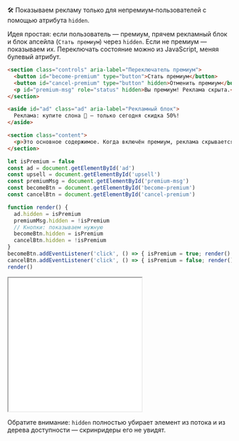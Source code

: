 🛠 Показываем рекламу только для непремиум‑пользователей с помощью атрибута `hidden`.

Идея простая: если пользователь — премиум, прячем рекламный блок и блок апсейла (`Стать премиум`) через `hidden`. Если не премиум — показываем их. Переключать состояние можно из JavaScript, меняя булевый атрибут.

```html
<section class="controls" aria-label="Переключатель премиум">
  <button id="become-premium" type="button">Стать премиум</button>
  <button id="cancel-premium" type="button" hidden>Отменить премиум</button>
  <p id="premium-msg" role="status" hidden>Вы премиум! Реклама скрыта.</p>
</section>

<aside id="ad" class="ad" aria-label="Рекламный блок">
  Реклама: купите слона 🐘 — только сегодня скидка 50%!
</aside>

<section class="content">
  <p>Это основное содержимое. Когда включён премиум, реклама скрывается с помощью булевого атрибута <code>hidden</code>.</p>
</section>
```

```js
let isPremium = false
const ad = document.getElementById('ad')
const upsell = document.getElementById('upsell')
const premiumMsg = document.getElementById('premium-msg')
const becomeBtn = document.getElementById('become-premium')
const cancelBtn = document.getElementById('cancel-premium')

function render() {
  ad.hidden = isPremium
  premiumMsg.hidden = !isPremium
  // Кнопки: показываем нужную
  becomeBtn.hidden = isPremium
  cancelBtn.hidden = !isPremium
}
becomeBtn.addEventListener('click', () => { isPremium = true; render() })
cancelBtn.addEventListener('click', () => { isPremium = false; render() })
render()
```

<iframe title="Скрываем рекламу для премиум" src="demos/drakesbot12/" height="300"></iframe>

Обратите внимание: `hidden` полностью убирает элемент из потока и из дерева доступности — скринридеры его не увидят.
